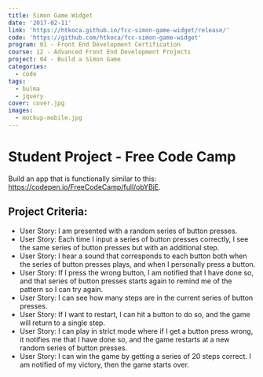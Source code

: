 ```yaml
---
title: Simon Game Widget
date: '2017-02-11'
link: 'https://htkoca.github.io/fcc-simon-game-widget/release/'
code: 'https://github.com/htkoca/fcc-simon-game-widget'
program: 01 - Front End Development Certification
course: 12 - Advanced Front End Development Projects
project: 04 - Build a Simon Game
categories:
  - code
tags:
  - bulma
  - jquery
cover: cover.jpg
images:
  - mockup-mobile.jpg
---
```

# Student Project - Free Code Camp
Build an app that is functionally similar to this: https://codepen.io/FreeCodeCamp/full/obYBjE.

## Project Criteria:
* User Story: I am presented with a random series of button presses.
* User Story: Each time I input a series of button presses correctly, I see the same series of button presses but with an additional step.
* User Story: I hear a sound that corresponds to each button both when the series of button presses plays, and when I personally press a button.
* User Story: If I press the wrong button, I am notified that I have done so, and that series of button presses starts again to remind me of the pattern so I can try again.
* User Story: I can see how many steps are in the current series of button presses.
* User Story: If I want to restart, I can hit a button to do so, and the game will return to a single step.
* User Story: I can play in strict mode where if I get a button press wrong, it notifies me that I have done so, and the game restarts at a new random series of button presses.
* User Story: I can win the game by getting a series of 20 steps correct. I am notified of my victory, then the game starts over.
